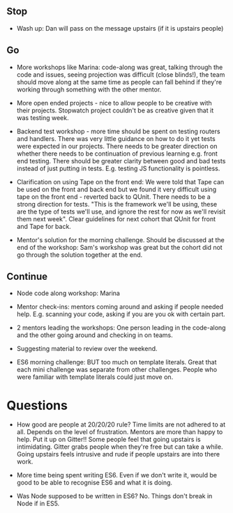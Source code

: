 ## Stop
- Wash up: Dan will pass on the message upstairs (if it is upstairs people)

## Go
- More workshops like Marina: code-along was great, talking through the code and issues, seeing projection was difficult (close blinds!),
the team should move along at the same time as people can fall behind if they're working through something with the other mentor.

- More open ended projects - nice to allow people to be creative with their projects.
Stopwatch project couldn't be as creative given that it was testing week.

- Backend test workshop - more time should be spent on testing routers and handlers.
There was very little guidance on how to do it yet tests were expected in our projects.
There needs to be greater direction on whether there needs to be continuation of previous learning e.g. front end testing.
There should be greater clarity between good and bad tests instead of just putting in tests. E.g. testing JS functionality is pointless.


- Clarification on using Tape on the front end:
We were told that Tape can be used on the front and back end but we found it very difficult using tape on the front end - reverted back to QUnit.
There needs to be a strong direction for tests. "This is the framework we'll be using, these are the type of tests we'll use, and ignore the rest for now as we'll revisit them next week".
Clear guidelines for next cohort that QUnit for front and Tape for back.

- Mentor's solution for the morning challenge. Should be discussed at the end of the workshop:
Sam's workshop was great but the cohort did not go through the solution together at the end.


## Continue
- Node code along workshop: Marina

- Mentor check-ins: mentors coming around and asking if people needed help. E.g. scanning your code, asking if you are you ok with certain part.

- 2 mentors leading the workshops: One person leading in the code-along and the other going around and checking in on teams.

- Suggesting material to review over the weekend.

- ES6 morning challenge: BUT too much on template literals.
Great that each mini challenge was separate from other challenges. People who were familiar with template literals could just move on.


# Questions

- How good are people at 20/20/20 rule?
Time limits are not adhered to at all. Depends on the level of frustration.
Mentors are more than happy to help. Put it up on Gitter!!
Some people feel that going upstairs is intimidating.
Gitter grabs people when they're free but can take a while.
Going upstairs feels intrusive and rude if people upstairs are into there work.

- More time being spent writing ES6. Even if we don't write it, would be good to be able to recognise ES6 and what it is doing. 

- Was Node supposed to be written in ES6? No. Things don't break in Node if in ES5.
